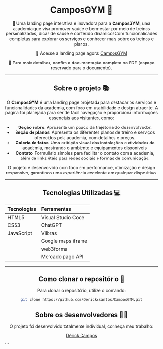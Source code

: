 <div align="center">

# CamposGYM :muscle:

🌟  Uma landing page interativa e inovadora para a **CamposGYM**, uma academia que visa promover saúde e bem-estar por meio de treinos personalizados, dicas de saúde e conteúdo dinâmico! Com funcionalidades completas para explorar os serviços e conhecer mais sobre os treinos e planos.

🔗 Acesse a landing page agora: [CamposGYM](https://camposgym.vercel.app/)

📄 Para mais detalhes, confira a documentação completa no PDF (espaço reservado para o documento). 

---

## Sobre o projeto 📚

O **CamposGYM** é uma landing page projetada para destacar os serviços e funcionalidades da academia, com foco em usabilidade e design atraente. A página foi planejada para ser de fácil navegação e proporciona informações essenciais aos visitantes, como:

- **Seção sobre**: Apresenta um pouco da trajetoria do desenvolvedor.
- **Seção de planos**: Apresenta os diferentes planos de treino e serviços oferecidos pela academia, com detalhes e preços.
- **Galeria de fotos**: Uma exibição visual das instalações e atividades da academia, mostrando o ambiente e equipamentos disponíveis.
- **Contato**: Formulário simples para facilitar o contato com a academia, além de links úteis para redes sociais e formas de comunicação.

O projeto é desenvolvido com foco em performance, otimização e design responsivo, garantindo uma experiência excelente em qualquer dispositivo.


---

## Tecnologias Utilizadas 💻

| **Tecnologias**  | **Ferramentas**    |
|:-----------------|:-------------------|
| HTML5            | Visual Studio Code |
| CSS3             | ChatGPT            | 
| JavaScript       | Vlibras            |
|                  | Google maps iframe |
|                  | web3forms          |
|                  | Mercado pago API   |


---

## Como clonar o repositório 📂

Para clonar o repositório, utilize o comando:

```bash
git clone https://github.com/Derickcsantos/CamposGYM.git
```

## Sobre os desenvolvedores 🧑‍💻
O projeto foi desenvolvido totalmente individual, conheça meu trabalho:

[Dérick Campos](https://www.linkedin.com/in/derick-campos-santos/)


</div> ```
